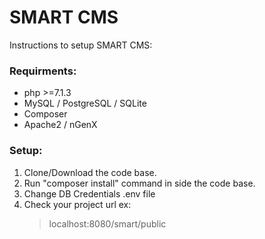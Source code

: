 # SMART CMS
Instructions to setup SMART CMS:
### Requirments:
* php >=7.1.3
* MySQL / PostgreSQL / SQLite
* Composer
* Apache2 / nGenX

### Setup:
1. Clone/Download the code base.
2. Run "composer install" command in side the code base.
3. Change DB Credentials .env file
4. Check your project url ex:
    > localhost:8080/smart/public
 

